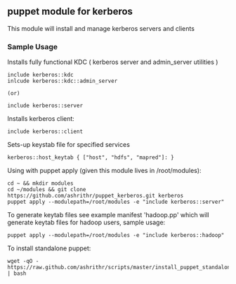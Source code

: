 puppet module for kerberos
--------------------------

This module will install and manage kerberos servers and clients

### Sample Usage

Installs fully functional KDC ( kerberos server and admin_server utilities )

```puppet
include kerberos::kdc
inlcude kerberos::kdc::admin_server

(or)

include kerberos::server
```

Installs kerberos client:

```puppet
include kerberos::client
```

Sets-up keystab file for specified services

```puppet
kerberos::host_keytab { ["host", "hdfs", "mapred"]: }
```

Using with puppet apply (given this module lives in /root/modules):

```shell
cd ~ && mkdir modules
cd ~/modules && git clone https://github.com/ashrithr/puppet_kerberos.git kerberos
puppet apply --modulepath=/root/modules -e "include kerberos::server"
```

To generate keytab files see example manifest 'hadoop.pp' which will generate keytab files for hadoop users, sample usage:

```shell
puppet apply --modulepath=/root/modules -e "include kerberos::hadoop"
```
To install standalone puppet:

```shell
wget -qO - https://raw.github.com/ashrithr/scripts/master/install_puppet_standalone.sh | bash
```